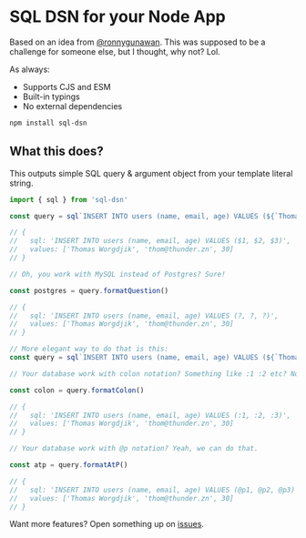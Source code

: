 # SQL DSN for your Node App

Based on an idea from [@ronnygunawan](https://github.com/ronnygunawan). This was supposed to be a challenge for someone else, but I thought, why not? Lol.

As always:
* Supports CJS and ESM
* Built-in typings
* No external dependencies

```bash
npm install sql-dsn
```

## What this does?

This outputs simple SQL query & argument object from your template literal string.

```js
import { sql } from 'sql-dsn'

const query = sql`INSERT INTO users (name, email, age) VALUES (${`Thomas Worgdjik`}, ${`thom@thunder.zn`}, ${30})`

// {
//   sql: 'INSERT INTO users (name, email, age) VALUES ($1, $2, $3)',
//   values: ['Thomas Worgdjik', 'thom@thunder.zn', 30]
// }

// Oh, you work with MySQL instead of Postgres? Sure!

const postgres = query.formatQuestion()

// {
//   sql: 'INSERT INTO users (name, email, age) VALUES (?, ?, ?)',
//   values: ['Thomas Worgdjik', 'thom@thunder.zn', 30]
// }

// More elegant way to do that is this:
const query = sql`INSERT INTO users (name, email, age) VALUES (${`Thomas Worgdjik`}, ${`thom@thunder.zn`}, ${30})`.formatQuestion()

// Your database work with colon notation? Something like :1 :2 etc? No problem.

const colon = query.formatColon()

// {
//   sql: 'INSERT INTO users (name, email, age) VALUES (:1, :2, :3)',
//   values: ['Thomas Worgdjik', 'thom@thunder.zn', 30]
// }

// Your database work with @p notation? Yeah, we can do that.

const atp = query.formatAtP()

// {
//   sql: 'INSERT INTO users (name, email, age) VALUES (@p1, @p2, @p3)',
//   values: ['Thomas Worgdjik', 'thom@thunder.zn', 30]
// }
```

Want more features? Open something up on [issues](https://github.com/aldy505/sql-dsn).